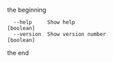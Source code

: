 the beginning

<!-- CUSTOM_SIGIL -->

```
  --help     Show help                                                 [boolean]
  --version  Show version number                                       [boolean]
```

<!-- CUSTOM_SIGIL -->

the end
